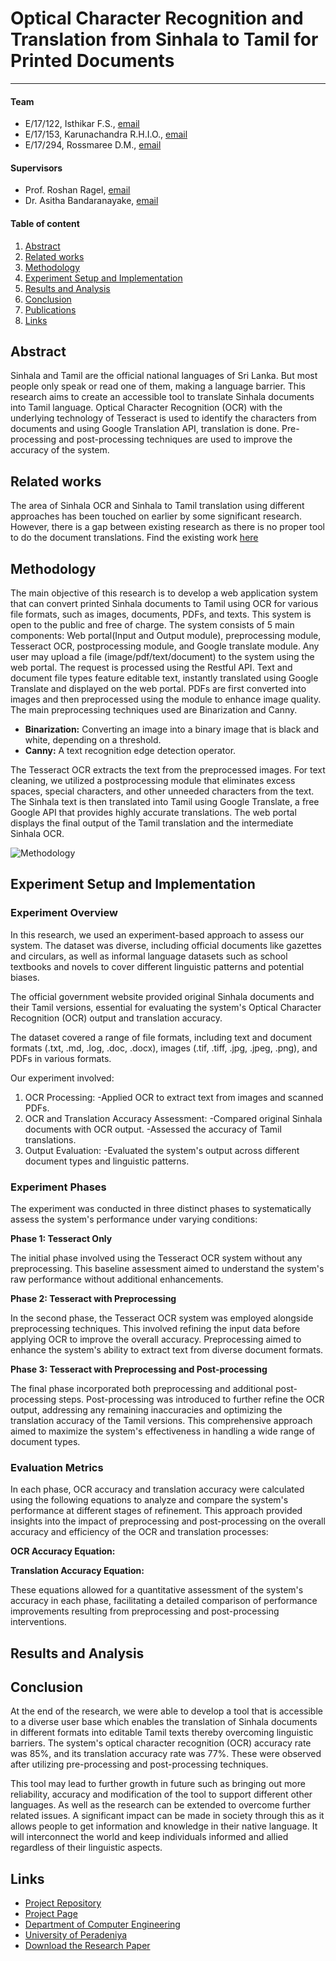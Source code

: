 # Optical Character Recognition and Translation from Sinhala to Tamil for Printed Documents

---


#### Team

- E/17/122, Isthikar F.S., [email](mailto:e17122@eng.pdn.ac.lk)
- E/17/153, Karunachandra R.H.I.O., [email](mailto:e17153@eng.pdn.ac.lk)
- E/17/294, Rossmaree D.M., [email](mailto:e17294@eng.pdn.ac.lk)

#### Supervisors

- Prof. Roshan Ragel, [email](mailto:roshanr@eng.pdn.ac.lk)
- Dr. Asitha Bandaranayake, [email](mailto:asithab@eng.pdn.ac.lk)

#### Table of content

1. [Abstract](#abstract)
2. [Related works](#related-works)
3. [Methodology](#methodology)
4. [Experiment Setup and Implementation](#experiment-setup-and-implementation)
5. [Results and Analysis](#results-and-analysis)
6. [Conclusion](#conclusion)
7. [Publications](#publications)
8. [Links](#links)

## Abstract
Sinhala and Tamil are the official national languages of Sri Lanka. But most people only speak or read one of them, making a language barrier. This research aims to create an accessible tool to translate Sinhala documents into Tamil language. Optical Character Recognition (OCR) with the underlying technology of Tesseract is used to identify the characters from documents and using Google Translation API, translation is done. Pre-processing and post-processing techniques are used to improve the accuracy of the system.

## Related works
The area of Sinhala OCR and Sinhala to Tamil translation using different approaches has been touched on earlier by some significant research. However, there is a gap between existing research as there is no proper tool to do the document translations. Find the existing work [here]()


## Methodology

The main objective of this research is to develop a web application system that can convert printed Sinhala documents to Tamil using OCR for various file formats, such as images, documents, PDFs, and texts. This system is open to the public and free of charge. The system consists of 5 main components: Web portal(Input and Output module), preprocessing module, Tesseract OCR, postprocessing module, and Google translate module. Any user may upload a file (image/pdf/text/document) to the system using the web portal. The request is processed using the Restful API. Text and document file types feature editable text, instantly translated using Google Translate and displayed on the web portal. PDFs are first converted into images and then preprocessed using the module to enhance image quality. The main preprocessing techniques used are Binarization and Canny.

- **Binarization:** Converting an image into a binary image that is black and white, depending on a threshold.  
- **Canny:** A text recognition edge detection operator.

The Tesseract OCR extracts the text from the preprocessed images. For text cleaning, we utilized a postprocessing module that eliminates excess spaces, special characters, and other unneeded characters from the text. The Sinhala text is then translated into Tamil using Google Translate, a free Google API that provides highly accurate translations. The web portal displays the final output of the Tamil translation and the intermediate Sinhala OCR.

![Methodology](./images/methodology.png)

## Experiment Setup and Implementation

### Experiment Overview

In this research, we used an experiment-based approach to assess our system. The dataset was diverse, including official documents like gazettes and circulars, as well as informal language datasets such as school textbooks and novels to cover different linguistic patterns and potential biases.

The official government website provided original Sinhala documents and their Tamil versions, essential for evaluating the system's Optical Character Recognition (OCR) output and translation accuracy.

The dataset covered a range of file formats, including text and document formats (.txt, .md, .log, .doc, .docx), images (.tif, .tiff, .jpg, .jpeg, .png), and PDFs in various formats.

Our experiment involved:
1. OCR Processing:
    -Applied OCR to extract text from images and scanned PDFs.
2. OCR and Translation Accuracy Assessment:
    -Compared original Sinhala documents with OCR output.
    -Assessed the accuracy of Tamil translations.
3. Output Evaluation:
    -Evaluated the system's output across different document types and linguistic patterns.

### Experiment Phases
The experiment was conducted in three distinct phases to systematically assess the system's performance under varying conditions:

**Phase 1: Tesseract Only**

The initial phase involved using the Tesseract OCR system without any preprocessing. This baseline assessment aimed to understand the system's raw performance without additional enhancements.

**Phase 2: Tesseract with Preprocessing**

In the second phase, the Tesseract OCR system was employed alongside preprocessing techniques. This involved refining the input data before applying OCR to improve the overall accuracy. Preprocessing aimed to enhance the system's ability to extract text from diverse document formats.

**Phase 3: Tesseract with Preprocessing and Post-processing**

The final phase incorporated both preprocessing and additional post-processing steps. Post-processing was introduced to further refine the OCR output, addressing any remaining inaccuracies and optimizing the translation accuracy of the Tamil versions. This comprehensive approach aimed to maximize the system's effectiveness in handling a wide range of document types.

### Evaluation Metrics 

In each phase, OCR accuracy and translation accuracy were calculated using the following equations to analyze and compare the system's performance at different stages of refinement. This approach provided insights into the impact of preprocessing and post-processing on the overall accuracy and efficiency of the OCR and translation processes:

**OCR Accuracy Equation:**

**Translation Accuracy Equation:**


These equations allowed for a quantitative assessment of the system's accuracy in each phase, facilitating a detailed comparison of performance improvements resulting from preprocessing and post-processing interventions.

## Results and Analysis

## Conclusion
At the end of the research, we were able to develop a tool that is accessible to a diverse user base which enables the translation of Sinhala documents in different formats into editable Tamil texts thereby overcoming linguistic barriers. The system's optical character recognition (OCR) accuracy rate was 85%, and its translation accuracy rate was 77%. These were observed after utilizing pre-processing and post-processing techniques.

This tool may lead to further growth in future such as bringing out more reliability, accuracy and modification of the tool to support different other languages. As well as the research can be extended to overcome further related issues. A significant impact can be made in society through this as it allows people to get information and knowledge in their native language. It will interconnect the world and keep individuals informed and allied regardless of their linguistic aspects.

## Links
- [Project Repository](https://github.com/cepdnaclk/e17-4yp-OCR-and-Translation-from-Sinhala-to-Tamil-for-Printed-Documents)
- [Project Page](https://cepdnaclk.github.io/e17-4yp-OCR-and-Translation-from-Sinhala-to-Tamil-for-Printed-Documents/)
- [Department of Computer Engineering](http://www.ce.pdn.ac.lk/)
- [University of Peradeniya](https://eng.pdn.ac.lk/)
- [Download the Research Paper]()

